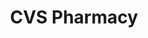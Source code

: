 ---
title: "CVS Pharmacy"
url: /katy/cvs-pharmacy-west-grand-parkway-south-frontage-road/
shop: chemist
---